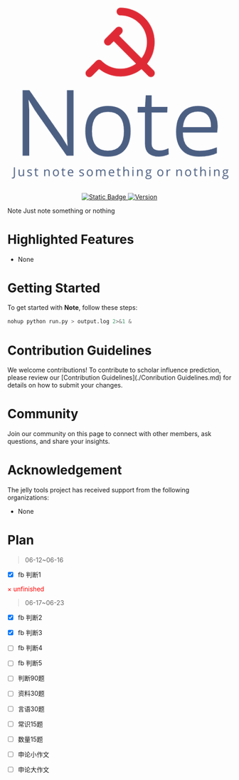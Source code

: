 <h1 align="center">
	<img src="README.assets/Note-logo.png">
</h1>
<p align="center">
    <a href="http://192.168.66.226:8090">
        <img alt="Static Badge" src="https://img.shields.io/badge/Author-jjellya-df2a35">
    </a>
    <a href="https://github.com/jjellya/Note">
        <img src="https://img.shields.io/badge/version-0.24.48-4b5f83" alt="Version">
    </a>                                                                                       
</p>




Note Just note something or nothing



# Highlighted Features

- None

# Getting Started

To get started with **Note**, follow these steps:

```python
nohup python run.py > output.log 2>&1 &
```


# Contribution Guidelines

We welcome contributions! To contribute to scholar influence prediction, please review our [Contribution Guidelines](./Conribution Guidelines.md) for details on how to submit your changes.

# Community

Join our community on this page to connect with other members, ask questions, and share your insights.

# Acknowledgement

The jelly tools project has received support from the following organizations:

* None







# Plan

> 06-12~06-16

- [x] fb 判断1

<p style="color : red;">× unfinished</p>

> 06-17~06-23

- [x] fb 判断2

- [x] fb 判断3
- [ ] fb 判断4
- [ ] fb 判断5
- [ ] 判断90题
- [ ] 资料30题
- [ ] 言语30题
- [ ] 常识15题
- [ ] 数量15题
- [ ] 申论小作文
- [ ] 申论大作文

